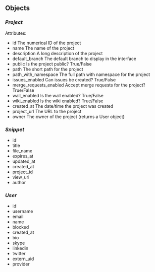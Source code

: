 ## Objects

### _Project_

Attributes:

* id                          The numerical ID of the project
* name                        The name of the project
* description                 A long description of the project
* default_branch              The default branch to display in the interface
* public                      Is the project public? True/False
* path                        The short path for the project
* path_with_namespace         The full path with namespace for the project
* issues_enabled              Can issues be created? True/False
* merge_requests_enabled      Accept merge requests for the project? True/False
* wall_enabled                Is the wall enabled? True/False
* wiki_enabled                Is the wiki enabled? True/False
* created_at                  The date/time the project was created
* project_url                 The URL to the project
* owner                       The owner of the project (returns a User object)

### _Snippet_

* id
* title
* file_name
* expires_at
* updated_at
* created_at
* project_id
* view_url
* author

### _User_

* id
* username
* email
* name
* blocked
* created_at
* bio
* skype
* linkedin
* twitter
* extern_uid
* provider
